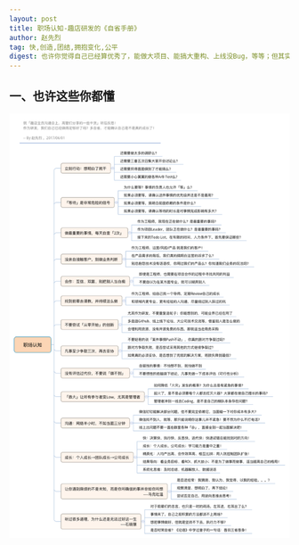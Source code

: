 ```yaml
---
layout: post
title: 职场认知-趣店研发的《自省手册》
author: 赵先烈
tag: 快,创造,团结,拥抱变化,公平
digest: 也许你觉得自己已经算优秀了，能做大项目、能搞大重构、上线没Bug，等等；但其实，如果我们能时常「自省」，就会发现，我们离优秀还很远！听完趣店集团高管同学们的分享，我有了一些反思！
---
```



## 一、也许这些你都懂

![](/public/images/renzhi/01.png)